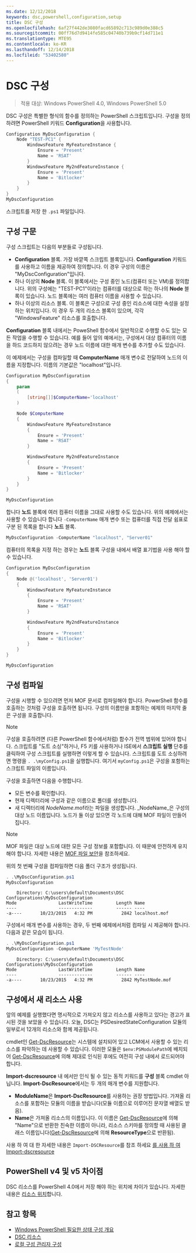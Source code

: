 ```yaml
---
ms.date: 12/12/2018
keywords: dsc,powershell,configuration,setup
title: DSC 구성
ms.openlocfilehash: 6af27f442de3080facd65892c713c989d0e388c5
ms.sourcegitcommit: 00ff76d7d9414fe585c04740b739b9cf14d711e1
ms.translationtype: MTE95
ms.contentlocale: ko-KR
ms.lasthandoff: 12/14/2018
ms.locfileid: "53402580"
---
```

# <a name="dsc-configurations"></a>DSC 구성

> 적용 대상: Windows PowerShell 4.0, Windows PowerShell 5.0

DSC 구성은 특별한 형식의 함수를 정의하는 PowerShell 스크립트입니다.
구성을 정의하려면 PowerShell 키워드 **Configuration**을 사용합니다.

```powershell
Configuration MyDscConfiguration {
    Node "TEST-PC1" {
        WindowsFeature MyFeatureInstance {
            Ensure = 'Present'
            Name = 'RSAT'
        }
        WindowsFeature My2ndFeatureInstance {
            Ensure = 'Present'
            Name = 'Bitlocker'
        }
    }
}
MyDscConfiguration
```

스크립트를 저장 한 `.ps1` 파일입니다.

## <a name="configuration-syntax"></a>구성 구문

구성 스크립트는 다음의 부분들로 구성됩니다.

- **Configuration** 블록. 가장 바깥쪽 스크립트 블록입니다. **Configuration** 키워드를 사용하고 이름을 제공하여 정의합니다. 이 경우 구성의 이름은 "MyDscConfiguration"입니다.
- 하나 이상의 **Node** 블록. 이 블록에서는 구성 중인 노드(컴퓨터 또는 VM)를 정의합니다. 위의 구성에는 "TEST-PC1"이라는 컴퓨터를 대상으로 하는 하나의 **Node** 블록이 있습니다. 노드 블록에는 여러 컴퓨터 이름을 사용할 수 있습니다.
- 하나 이상의 리소스 블록. 이 블록은 구성으로 구성 중인 리소스에 대한 속성을 설정하는 위치입니다. 이 경우 두 개의 리소스 블록이 있으며, 각각 "WindowsFeature" 리소스를 호출합니다.

**Configuration** 블록 내에서는 PoweShell 함수에서 일반적으로 수행할 수도 있는 모든 작업을 수행할 수 있습니다. 예를 들어 앞의 예에서는, 구성에서 대상 컴퓨터의 이름을 하드 코드하지 않으려는 경우 노드 이름에 대한 매개 변수를 추가할 수도 있습니다.

이 예제에서는 구성을 컴파일할 때 **ComputerName** 매개 변수로 전달하여 노드의 이름을 지정합니다. 이름의 기본값은 "localhost"입니다.

```powershell
Configuration MyDscConfiguration
{
    param
    (
        [string[]]$ComputerName='localhost'
    )

    Node $ComputerName
    {
        WindowsFeature MyFeatureInstance
        {
            Ensure = 'Present'
            Name = 'RSAT'
        }

        WindowsFeature My2ndFeatureInstance
        {
            Ensure = 'Present'
            Name = 'Bitlocker'
        }
    }
}

MyDscConfiguration
```

합니다 **노드** 블록에 여러 컴퓨터 이름을 그대로 사용할 수도 있습니다. 위의 예제에서는 사용할 수 있습니다 합니다 `-ComputerName` 매개 변수 또는 컴퓨터를 직접 전달 쉼표로 구분 된 목록을 합니다 **노드** 블록.

```powershell
MyDscConfiguration -ComputerName "localhost", "Server01"
```

컴퓨터의 목록을 지정 하는 경우는 **노드** 블록 구성을 내에서 배열 표기법을 사용 해야 할 수 있습니다.

```powershell
Configuration MyDscConfiguration
{
    Node @('localhost', 'Server01')
    {
        WindowsFeature MyFeatureInstance
        {
            Ensure = 'Present'
            Name = 'RSAT'
        }

        WindowsFeature My2ndFeatureInstance
        {
            Ensure = 'Present'
            Name = 'Bitlocker'
        }
    }
}

MyDscConfiguration
```

## <a name="compiling-the-configuration"></a>구성 컴파일

구성을 시행할 수 있으려면 먼저 MOF 문서로 컴파일해야 합니다.
PowerShell 함수를 호출하는 것처럼 구성을 호출하면 됩니다.
구성의 이름만을 포함하는 예제의 마지막 줄은 구성을 호출합니다.

> [!NOTE]
> 구성을 호출하려면 (다른 PowerShell 함수에서처럼) 함수가 전역 범위에 있어야 합니다.
> 스크립트를 "도트 소싱"하거나, F5 키를 사용하거나 ISE에서 **스크립트 실행** 단추를 클릭하여 구성 스크립트를 실행하면 이렇게 할 수 있습니다.
> 스크립트를 도트 소싱하려면 명령을 `. .\myConfig.ps1`을 실행합니다. 여기서 `myConfig.ps1`은 구성을 포함하는 스크립트 파일의 이름입니다.

구성을 호출하면 다음을 수행합니다.

- 모든 변수를 확인합니다.
- 현재 디렉터리에 구성과 같은 이름으로 폴더를 생성합니다.
- 새 디렉터리에 _NodeName_.mof라는 파일을 생성합니다. _NodeName_은 구성의 대상 노드 이름입니다.
  노드가 둘 이상 있으면 각 노드에 대해 MOF 파일이 만들어집니다.

> [!NOTE]
> MOF 파일은 대상 노드에 대한 모든 구성 정보를 포함합니다. 이 때문에 안전하게 유지해야 합니다.
> 자세한 내용은 [MOF 파일 보안](../pull-server/secureMOF.md)을 참조하세요.

위의 첫 번째 구성을 컴파일하면 다음 폴더 구조가 생성됩니다.

```powershell
. .\MyDscConfiguration.ps1
MyDscConfiguration
```

```
    Directory: C:\users\default\Documents\DSC Configurations\MyDscConfiguration
Mode                LastWriteTime         Length Name
----                -------------         ------ ----
-a----       10/23/2015   4:32 PM           2842 localhost.mof
```

구성에서 매개 변수를 사용하는 경우, 두 번째 예제에서처럼 컴파일 시 제공해야 합니다. 다음과 같은 모습이 됩니다.

```powershell
. .\MyDscConfiguration.ps1
MyDscConfiguration -ComputerName 'MyTestNode'
```

```
    Directory: C:\users\default\Documents\DSC Configurations\MyDscConfiguration
Mode                LastWriteTime         Length Name
----                -------------         ------ ----
-a----       10/23/2015   4:32 PM           2842 MyTestNode.mof
```

## <a name="using-new-resources-in-your-configuration"></a>구성에서 새 리소스 사용

앞의 예제를 실행했다면 명시적으로 가져오지 않고 리소스를 사용하고 있다는 경고가 표시된 것을 보았을 수 있습니다.
오늘, DSC는 PSDesiredStateConfiguration 모듈의 일부로서 12개의 리소스와 함께 제공됩니다.

cmdlet인 [Get-DscResource](/powershell/module/PSDesiredStateConfiguration/Get-DscResource)는 시스템에 설치되어 있고 LCM에서 사용할 수 있는 리소스를 파악하는 데 사용할 수 있습니다.
이러한 모듈은 `$env:PSModulePath`에 배치되어 [Get-DscResource](/powershell/module/PSDesiredStateConfiguration/Get-DscResource)에 의해 제대로 인식된 후에도 여전히 구성 내에서 로드되어야 합니다.

**Import-dscresource** 내 에서만 인식 될 수 있는 동적 키워드를 **구성** 블록 cmdlet 아닙니다.
**Import-DscResource**에서는 두 개의 매개 변수를 지원합니다.

- **ModuleName**은 **Import-DscResource**를 사용하는 권장 방법입니다. 가져올 리소스를 포함하는 모듈의 이름을 받습니다(모듈 이름으로 이루어진 문자열 배열도 받음).
- **Name**은 가져올 리소스의 이름입니다. 이 이름은 [Get-DscResource](/powershell/module/PSDesiredStateConfiguration/Get-DscResource)에 의해 "Name"으로 반환한 친숙한 이름이 아니라, 리소스 스키마를 정의할 때 사용된 클래스 이름입니다([Get-DscResource](/powershell/module/PSDesiredStateConfiguration/Get-DscResource)에 의해 **ResourceType**으로 반환됨).

사용 하 여 대 한 자세한 내용은 `Import-DSCResource`를 참조 하세요 [를 사용 하 여 Import-dscresource](import-dscresource.md)

## <a name="powershell-v4-and-v5-differences"></a>PowerShell v4 및 v5 차이점

DSC 리소스를 PowerShell 4.0에서 저장 해야 하는 위치에 차이가 있습니다. 자세한 내용은 [리소스 위치](import-dscresource.md#resource-location)합니다.

## <a name="see-also"></a>참고 항목

- [Windows PowerShell 필요한 상태 구성 개요](../overview/overview.md)
- [DSC 리소스](../resources/resources.md)
- [로컬 구성 관리자 구성](../managing-nodes/metaConfig.md)
